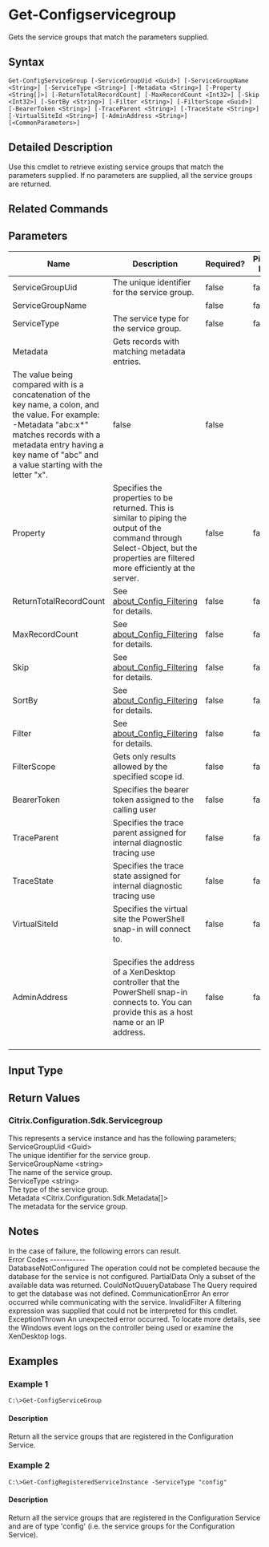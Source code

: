 ﻿
# Get-Configservicegroup
Gets the service groups that match the parameters supplied.
## Syntax

```
Get-ConfigServiceGroup [-ServiceGroupUid <Guid>] [-ServiceGroupName <String>] [-ServiceType <String>] [-Metadata <String>] [-Property <String[]>] [-ReturnTotalRecordCount] [-MaxRecordCount <Int32>] [-Skip <Int32>] [-SortBy <String>] [-Filter <String>] [-FilterScope <Guid>] [-BearerToken <String>] [-TraceParent <String>] [-TraceState <String>] [-VirtualSiteId <String>] [-AdminAddress <String>] [<CommonParameters>]
```

## Detailed Description
Use this cmdlet to retrieve existing service groups that match the parameters supplied.  If no parameters are supplied, all the service groups are returned.


## Related Commands

## Parameters
| Name   | Description | Required? | Pipeline Input | Default Value |
| --- | --- | --- | --- | --- |
| ServiceGroupUid | The unique identifier for the service group. | false | false |  |
| ServiceGroupName |  | false | false |  |
| ServiceType | The service type for the service group. | false | false |  |
| Metadata | Gets records with matching metadata entries.  
The value being compared with is a concatenation of the key name, a colon, and the value. For example: -Metadata "abc:x\*" matches records with a metadata entry having a key name of "abc" and a value starting with the letter "x". | false | false |  |
| Property | Specifies the properties to be returned. This is similar to piping the output of the command through Select-Object, but the properties are filtered more efficiently at the server. | false | false |  |
| ReturnTotalRecordCount | See [about\_Config\_Filtering](../about_Config_Filtering/) for details. | false | false | false |
| MaxRecordCount | See [about\_Config\_Filtering](../about_Config_Filtering/) for details. | false | false | 250 |
| Skip | See [about\_Config\_Filtering](../about_Config_Filtering/) for details. | false | false | 0 |
| SortBy | See [about\_Config\_Filtering](../about_Config_Filtering/) for details. | false | false |  |
| Filter | See [about\_Config\_Filtering](../about_Config_Filtering/) for details. | false | false |  |
| FilterScope | Gets only results allowed by the specified scope id. | false | false |  |
| BearerToken | Specifies the bearer token assigned to the calling user | false | false |  |
| TraceParent | Specifies the trace parent assigned for internal diagnostic tracing use | false | false |  |
| TraceState | Specifies the trace state assigned for internal diagnostic tracing use | false | false |  |
| VirtualSiteId | Specifies the virtual site the PowerShell snap-in will connect to. | false | false |  |
| AdminAddress | Specifies the address of a XenDesktop controller that the PowerShell snap-in connects to.  You can provide this as a host name or an IP address. | false | false | LocalHost. Once a value is provided by any cmdlet, this value becomes the default. |

## Input Type

### 

## Return Values

### Citrix.Configuration.Sdk.Servicegroup
This represents a service instance and has the following parameters;  
    ServiceGroupUid &lt;Guid&gt;  
        The unique identifier for the service group.  
    ServiceGroupName &lt;string&gt;  
        The name of the service group.  
    ServiceType &lt;string&gt;  
        The type of the service group.  
    Metadata &lt;Citrix.Configuration.Sdk.Metadata\[\]&gt;  
        The metadata for the service group.
## Notes
In the case of failure, the following errors can result.  
    Error Codes -----------  
    DatabaseNotConfigured The operation could not be completed because the database for the service is not configured. PartialData Only a subset of the available data was returned. CouldNotQuueryDatabase The Query required to get the database was not defined. CommunicationError An error occurred while communicating with the service. InvalidFilter A filtering expression was supplied that could not be interpreted for this cmdlet. ExceptionThrown An unexpected error occurred.  To locate more details, see the Windows event logs on the controller being used or examine the XenDesktop logs.
## Examples

### Example 1

```
C:\>Get-ConfigServiceGroup
```

#### Description
Return all the service groups that are registered in the Configuration Service.
### Example 2

```
C:\>Get-ConfigRegisteredServiceInstance -ServiceType "config"
```

#### Description
Return all the service groups that are registered in the Configuration Service and are of type 'config' (i.e. the service groups for the Configuration Service).
